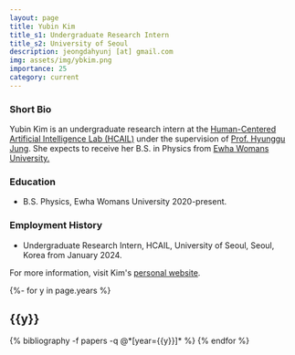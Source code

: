 ```yaml
---
layout: page
title: Yubin Kim
title_s1: Undergraduate Research Intern
title_s2: University of Seoul
description: jeongdahyunj [at] gmail.com
img: assets/img/ybkim.png
importance: 25
category: current
---
```


### Short Bio
<p>Yubin Kim is an undergraduate research intern at the <a href="http://hcail.github.io">Human-Centered Artificial Intelligence Lab (HCAIL)</a> under the supervision of <a href="http://hyunggujung.com">Prof. Hyunggu Jung</a>.
She expects to receive her B.S. in Physics from <a href="https://www.ewha.ac.kr/">Ewha Womans University.</a></p>

### Education
<ul>
<li> B.S. Physics, Ewha Womans University 2020-present.
</li>
</ul>

### Employment History
<ul>
<li>Undergraduate Research Intern, HCAIL, University of Seoul, Seoul, Korea from January 2024.
</li>
</ul>

For more information, visit Kim's [personal website](https://cosmos2718.github.io/Kimyubin/).

<!-- _pages/publications.md -->
<div class="publications">

{%- for y in page.years %}
  <h2 class="year">{{y}}</h2>
  {% bibliography -f papers -q @*[year={{y}}]* %}
{% endfor %}

</div>
